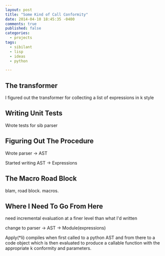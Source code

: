 ```yaml
---
layout: post
title: "Some Kind of Call Conformity"
date: 2014-04-10 18:45:35 -0400
comments: true
published: false
categories:
  - projects
tags:
  - sibilant
  - lisp
  - ideas
  - python

---
```


## The transformer

I figured out the transformer for collecting a list of expressions in k style


## Writing Unit Tests

Wrote tests for sib parser


## Figuring Out The Procedure

Wrote parser -> AST

Started writing AST -> Expressions


## The Macro Road Block

blam, road block. macros.


## Where I Need To Go From Here

need incremental evaluation at a finer level than what I'd written

change to parser -> AST -> Module(expressions)

Apply(*li) compiles when first called to a python AST and from there
to a code object which is then evaluated to produce a callable function with
the appropriate k conformity and parameters.
